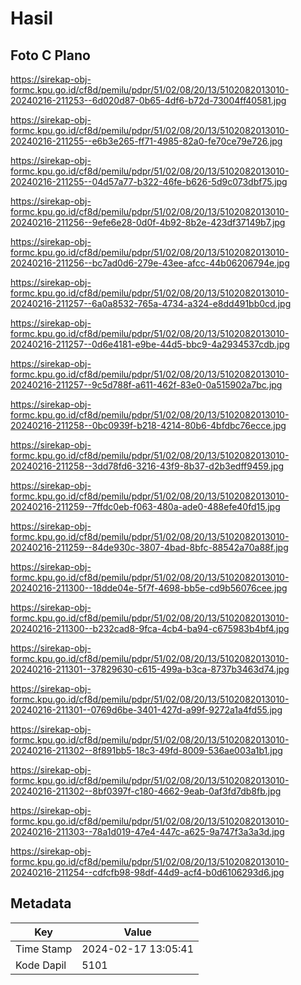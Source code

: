 # Hasil

## Foto C Plano

https://sirekap-obj-formc.kpu.go.id/cf8d/pemilu/pdpr/51/02/08/20/13/5102082013010-20240216-211253--6d020d87-0b65-4df6-b72d-73004ff40581.jpg

https://sirekap-obj-formc.kpu.go.id/cf8d/pemilu/pdpr/51/02/08/20/13/5102082013010-20240216-211255--e6b3e265-ff71-4985-82a0-fe70ce79e726.jpg

https://sirekap-obj-formc.kpu.go.id/cf8d/pemilu/pdpr/51/02/08/20/13/5102082013010-20240216-211255--04d57a77-b322-46fe-b626-5d9c073dbf75.jpg

https://sirekap-obj-formc.kpu.go.id/cf8d/pemilu/pdpr/51/02/08/20/13/5102082013010-20240216-211256--9efe6e28-0d0f-4b92-8b2e-423df37149b7.jpg

https://sirekap-obj-formc.kpu.go.id/cf8d/pemilu/pdpr/51/02/08/20/13/5102082013010-20240216-211256--bc7ad0d6-279e-43ee-afcc-44b06206794e.jpg

https://sirekap-obj-formc.kpu.go.id/cf8d/pemilu/pdpr/51/02/08/20/13/5102082013010-20240216-211257--6a0a8532-765a-4734-a324-e8dd491bb0cd.jpg

https://sirekap-obj-formc.kpu.go.id/cf8d/pemilu/pdpr/51/02/08/20/13/5102082013010-20240216-211257--0d6e4181-e9be-44d5-bbc9-4a2934537cdb.jpg

https://sirekap-obj-formc.kpu.go.id/cf8d/pemilu/pdpr/51/02/08/20/13/5102082013010-20240216-211257--9c5d788f-a611-462f-83e0-0a515902a7bc.jpg

https://sirekap-obj-formc.kpu.go.id/cf8d/pemilu/pdpr/51/02/08/20/13/5102082013010-20240216-211258--0bc0939f-b218-4214-80b6-4bfdbc76ecce.jpg

https://sirekap-obj-formc.kpu.go.id/cf8d/pemilu/pdpr/51/02/08/20/13/5102082013010-20240216-211258--3dd78fd6-3216-43f9-8b37-d2b3edff9459.jpg

https://sirekap-obj-formc.kpu.go.id/cf8d/pemilu/pdpr/51/02/08/20/13/5102082013010-20240216-211259--7ffdc0eb-f063-480a-ade0-488efe40fd15.jpg

https://sirekap-obj-formc.kpu.go.id/cf8d/pemilu/pdpr/51/02/08/20/13/5102082013010-20240216-211259--84de930c-3807-4bad-8bfc-88542a70a88f.jpg

https://sirekap-obj-formc.kpu.go.id/cf8d/pemilu/pdpr/51/02/08/20/13/5102082013010-20240216-211300--18dde04e-5f7f-4698-bb5e-cd9b56076cee.jpg

https://sirekap-obj-formc.kpu.go.id/cf8d/pemilu/pdpr/51/02/08/20/13/5102082013010-20240216-211300--b232cad8-9fca-4cb4-ba94-c675983b4bf4.jpg

https://sirekap-obj-formc.kpu.go.id/cf8d/pemilu/pdpr/51/02/08/20/13/5102082013010-20240216-211301--37829630-c615-499a-b3ca-8737b3463d74.jpg

https://sirekap-obj-formc.kpu.go.id/cf8d/pemilu/pdpr/51/02/08/20/13/5102082013010-20240216-211301--0769d6be-3401-427d-a99f-9272a1a4fd55.jpg

https://sirekap-obj-formc.kpu.go.id/cf8d/pemilu/pdpr/51/02/08/20/13/5102082013010-20240216-211302--8f891bb5-18c3-49fd-8009-536ae003a1b1.jpg

https://sirekap-obj-formc.kpu.go.id/cf8d/pemilu/pdpr/51/02/08/20/13/5102082013010-20240216-211302--8bf0397f-c180-4662-9eab-0af3fd7db8fb.jpg

https://sirekap-obj-formc.kpu.go.id/cf8d/pemilu/pdpr/51/02/08/20/13/5102082013010-20240216-211303--78a1d019-47e4-447c-a625-9a747f3a3a3d.jpg

https://sirekap-obj-formc.kpu.go.id/cf8d/pemilu/pdpr/51/02/08/20/13/5102082013010-20240216-211254--cdfcfb98-98df-44d9-acf4-b0d6106293d6.jpg


## Metadata

| Key        | Value               |
| ---------- | ------------------- |
| Time Stamp | 2024-02-17 13:05:41 |
| Kode Dapil | 5101                |



